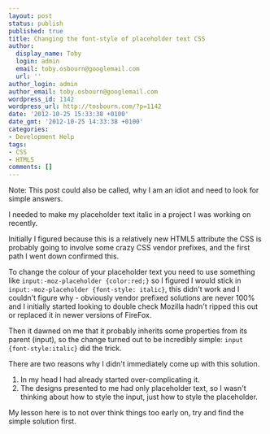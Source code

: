 ```yaml
---
layout: post
status: publish
published: true
title: Changing the font-style of placeholder text CSS
author:
  display_name: Toby
  login: admin
  email: toby.osbourn@googlemail.com
  url: ''
author_login: admin
author_email: toby.osbourn@googlemail.com
wordpress_id: 1142
wordpress_url: http://tosbourn.com/?p=1142
date: '2012-10-25 15:33:38 +0100'
date_gmt: '2012-10-25 14:33:38 +0100'
categories:
- Development Help
tags:
- CSS
- HTML5
comments: []
---
```

<p>Note: This post could also be called, why I am an idiot and need to look for simple answers.</p>
<p>I needed to make my placeholder text italic in a project I was working on recently.</p>
<p>Initially I figured because this is a relatively new HTML5 attribute the CSS is probably going to involve some crazy CSS vendor prefixes, and the first path I went down confirmed this.</p>
<p>To change the colour of your placeholder text you need to use something like <code>input:-moz-placeholder {color:red;}</code> so I figured I would stick in <code>input:-moz-placeholder {font-style: italic}</code>, this didn't work and I couldn't figure why - obviously vendor prefixed solutions are never 100% and I initially started looking to double check Mozilla hadn't ripped this out or replaced it in newer versions of FireFox.</p>
<p>Then it dawned on me that it probably inherits some properties from its parent (input), so the change turned out to be incredibly simple: <code>input {font-style:italic}</code> did the trick.</p>
<p>There are two reasons why I didn't immediately come up with this solution.</p>
<ol>
<li>In my head I had already started over-complicating it.</li>
<li>The designs presented to me had only placeholder text, so I wasn't thinking about how to style the input, just how to style the placeholder.</li>
</ol>
<p>My lesson here is to not over think things too early on, try and find the simple solution first.</p>
